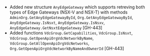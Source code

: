 * Added new structure `AnyEdgeGateway` which supports retreving both types of Edge Gateways (NSX-V
  and NSX-T) with methods `AdminOrg.GetAnyEdgeGatewayById`, `Org.GetAnyEdgeGatewayById`,
  `AnyEdgeGateway.IsNsxt`, `AnyEdgeGateway.IsNsxv`, `AnyEdgeGateway.GetNsxtEdgeGateway` [GH-443]
* Added functions `VdcGroup.GetCapabilities`, `VdcGroup.IsNsxt`,
  `VdcGroup.GetOpenApiOrgVdcNetworkByName`, `VdcGroup.GetAllOpenApiOrgVdcNetworks`,
  `Org.GetOpenApiOrgVdcNetworkByNameAndOwnerId` [GH-443]

